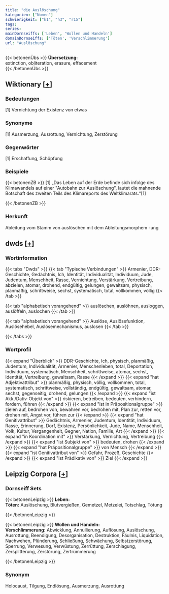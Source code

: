 ```yaml
---
title: "die Auslöschung"
kategorien: ["Nomen"]
schwierigkeit: ["k1", "h3", "r15"]
tags:
series:
mainDornseiffs: ['Leben', 'Wollen und Handeln']
domainDornseiffs: ['Töten', 'Verschlimmerung']
url: "Auslöschung"
---
```


{{< betonenÜbs >}}
**Übersetzung:**  
extinction, obliteration, erasure, effacement  
{{< /betonenÜbs >}}

## Wiktionary [[+](https://de.wiktionary.org/wiki/Auslöschung)]

### Bedeutungen
[1] Vernichtung der Existenz von etwas  

### Synonyme
[1] Ausmerzung, Ausrottung, Vernichtung, Zerstörung  

### Gegenwörter
[1] Erschaffung, Schöpfung  

### Beispiele
{{< betonenZB >}}
[1] „Das Leben auf der Erde befinde sich infolge des Klimawandels auf einer "Autobahn zur Auslöschung", lautet die mahnende Botschaft des zweiten Teils des Klimareports des Weltklimarats.“[1]  

{{< /betonenZB >}}
### Herkunft
Ableitung vom Stamm von auslöschen mit dem Ableitungsmorphem -ung  



## dwds [[+](https://www.dwds.de/wb/Auslöschung)]

### Wortinformation
{{< tabs "Dwds" >}}
{{< tab "Typische Verbindungen" >}}
Armenier, DDR-Geschichte, Gedächtnis, Ich, Identität, Individualität, Individuum, Jude, Judentum, Menschheit, Rasse, Vernichtung, Verstärkung, Vertreibung, abzielen, atomar, drohend, endgültig, gelungen, gewaltsam, physisch, planmäßig, schrittweise, sechst, systematisch, total, vollkommen, völlig
{{< /tab >}}

{{< tab "alphabetisch vorangehend" >}}
auslöschen, auslöhnen, ausloggen, auslöffeln, auslochen
{{< /tab >}}

{{< tab "alphabetisch vorangehend" >}}
Auslöse, Auslösefunktion, Auslösehebel, Auslösemechanismus, auslosen
{{< /tab >}}

{{< /tabs >}}

### Wortprofil
{{< expand "Überblick" >}} DDR-Geschichte, Ich, physisch, planmäßig, Judentum, Individualität, Armenier, Menschenleben, total, Deportation, Individuum, systematisch, Menschheit, schrittweise, atomar, sechst, Identität, Vertreibung, gewaltsam, Rasse {{< /expand >}}
{{< expand "hat Adjektivattribut" >}} planmäßig, physisch, völlig, vollkommen, total, systematisch, schrittweise, vollständig, endgültig, gewaltsam, atomar, sechst, gegenseitig, drohend, gelungen {{< /expand >}}
{{< expand "ist Akk./Dativ-Objekt von" >}} riskieren, betreiben, bedeuten, verhindern, fordern, führen {{< /expand >}}
{{< expand "ist in Präpositionalgruppe" >}} zielen auf, bedrohen von, bewahren vor, bedrohen mit, Plan zur, retten vor, drohen mit, Angst vor, führen zur {{< /expand >}}
{{< expand "hat Genitivattribut" >}} Gedächtnis, Armenier, Judentum, Identität, Individuum, Rasse, Erinnerung, Dorf, Existenz, Persönlichkeit, Jude, Name, Menschheit, Volk, Kultur, Vergangenheit, Gegner, Nation, Familie, Art {{< /expand >}}
{{< expand "in Koordination mit" >}} Verstärkung, Vernichtung, Vertreibung {{< /expand >}}
{{< expand "ist Subjekt von" >}} bedeuten, drohen {{< /expand >}}
{{< expand "hat Präpositionalgruppe" >}} von Mensch {{< /expand >}}
{{< expand "ist Genitivattribut von" >}} Gefahr, Prozeß, Geschichte {{< /expand >}}
{{< expand "ist Prädikativ von" >}} Ziel {{< /expand >}}

## Leipzig Corpora [[+](https://corpora.uni-leipzig.de/en/res?word=Auslöschung&corpusId=deu_newscrawl-public_2018)]

### Dornseiff Sets
{{< betonenLeipzig >}}
**Leben:**  
**Töten:** Auslöschung, Blutvergießen, Gemetzel, Metzelei, Totschlag, Tötung  

{{< /betonenLeipzig >}}


{{< betonenLeipzig >}}
**Wollen und Handeln:**  
**Verschlimmerung:** Abwicklung, Annullierung, Auflösung, Auslöschung, Ausrottung, Beendigung, Desorganisation, Destruktion, Fäulnis, Liquidation, Nachwehen, Plünderung, Schließung, Schwächung, Selbstzerstörung, Sperrung, Verwesung, Verwüstung, Zerrüttung, Zerschlagung, Zersplitterung, Zerstörung, Zertrümmerung  

{{< /betonenLeipzig >}}

### Synonym
Holocaust, Tilgung, Endlösung, Ausmerzung, Ausrottung

